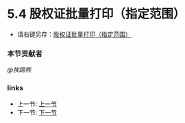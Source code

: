 # 5.4 股权证批量打印（指定范围）
 * 请右键另存：[股权证批量打印（指定范围）](../src/5.4.1.xlsm)

### 本节贡献者
*@挨踢熊*

### links
  * 上一节: [上一节](<05.3.md>)
  * 下一节: [下一节](<05.5.md>)

